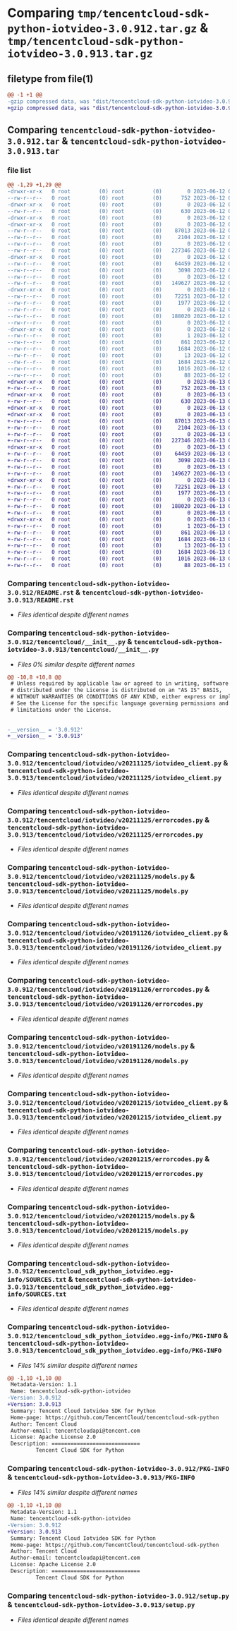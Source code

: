# Comparing `tmp/tencentcloud-sdk-python-iotvideo-3.0.912.tar.gz` & `tmp/tencentcloud-sdk-python-iotvideo-3.0.913.tar.gz`

## filetype from file(1)

```diff
@@ -1 +1 @@
-gzip compressed data, was "dist/tencentcloud-sdk-python-iotvideo-3.0.912.tar", last modified: Mon Jun 12 03:06:13 2023, max compression
+gzip compressed data, was "dist/tencentcloud-sdk-python-iotvideo-3.0.913.tar", last modified: Tue Jun 13 02:13:42 2023, max compression
```

## Comparing `tencentcloud-sdk-python-iotvideo-3.0.912.tar` & `tencentcloud-sdk-python-iotvideo-3.0.913.tar`

### file list

```diff
@@ -1,29 +1,29 @@
-drwxr-xr-x   0 root         (0) root         (0)        0 2023-06-12 03:06:13.000000 tencentcloud-sdk-python-iotvideo-3.0.912/
--rw-r--r--   0 root         (0) root         (0)      752 2023-06-12 03:06:13.000000 tencentcloud-sdk-python-iotvideo-3.0.912/README.rst
-drwxr-xr-x   0 root         (0) root         (0)        0 2023-06-12 03:06:13.000000 tencentcloud-sdk-python-iotvideo-3.0.912/tencentcloud/
--rw-r--r--   0 root         (0) root         (0)      630 2023-06-12 03:06:13.000000 tencentcloud-sdk-python-iotvideo-3.0.912/tencentcloud/__init__.py
-drwxr-xr-x   0 root         (0) root         (0)        0 2023-06-12 03:06:13.000000 tencentcloud-sdk-python-iotvideo-3.0.912/tencentcloud/iotvideo/
-drwxr-xr-x   0 root         (0) root         (0)        0 2023-06-12 03:06:13.000000 tencentcloud-sdk-python-iotvideo-3.0.912/tencentcloud/iotvideo/v20211125/
--rw-r--r--   0 root         (0) root         (0)    87013 2023-06-12 03:06:13.000000 tencentcloud-sdk-python-iotvideo-3.0.912/tencentcloud/iotvideo/v20211125/iotvideo_client.py
--rw-r--r--   0 root         (0) root         (0)     2104 2023-06-12 03:06:13.000000 tencentcloud-sdk-python-iotvideo-3.0.912/tencentcloud/iotvideo/v20211125/errorcodes.py
--rw-r--r--   0 root         (0) root         (0)        0 2023-06-12 03:06:13.000000 tencentcloud-sdk-python-iotvideo-3.0.912/tencentcloud/iotvideo/v20211125/__init__.py
--rw-r--r--   0 root         (0) root         (0)   227346 2023-06-12 03:06:13.000000 tencentcloud-sdk-python-iotvideo-3.0.912/tencentcloud/iotvideo/v20211125/models.py
-drwxr-xr-x   0 root         (0) root         (0)        0 2023-06-12 03:06:13.000000 tencentcloud-sdk-python-iotvideo-3.0.912/tencentcloud/iotvideo/v20191126/
--rw-r--r--   0 root         (0) root         (0)    64459 2023-06-12 03:06:13.000000 tencentcloud-sdk-python-iotvideo-3.0.912/tencentcloud/iotvideo/v20191126/iotvideo_client.py
--rw-r--r--   0 root         (0) root         (0)     3098 2023-06-12 03:06:13.000000 tencentcloud-sdk-python-iotvideo-3.0.912/tencentcloud/iotvideo/v20191126/errorcodes.py
--rw-r--r--   0 root         (0) root         (0)        0 2023-06-12 03:06:13.000000 tencentcloud-sdk-python-iotvideo-3.0.912/tencentcloud/iotvideo/v20191126/__init__.py
--rw-r--r--   0 root         (0) root         (0)   149627 2023-06-12 03:06:13.000000 tencentcloud-sdk-python-iotvideo-3.0.912/tencentcloud/iotvideo/v20191126/models.py
-drwxr-xr-x   0 root         (0) root         (0)        0 2023-06-12 03:06:13.000000 tencentcloud-sdk-python-iotvideo-3.0.912/tencentcloud/iotvideo/v20201215/
--rw-r--r--   0 root         (0) root         (0)    72251 2023-06-12 03:06:13.000000 tencentcloud-sdk-python-iotvideo-3.0.912/tencentcloud/iotvideo/v20201215/iotvideo_client.py
--rw-r--r--   0 root         (0) root         (0)     1977 2023-06-12 03:06:13.000000 tencentcloud-sdk-python-iotvideo-3.0.912/tencentcloud/iotvideo/v20201215/errorcodes.py
--rw-r--r--   0 root         (0) root         (0)        0 2023-06-12 03:06:13.000000 tencentcloud-sdk-python-iotvideo-3.0.912/tencentcloud/iotvideo/v20201215/__init__.py
--rw-r--r--   0 root         (0) root         (0)   188020 2023-06-12 03:06:13.000000 tencentcloud-sdk-python-iotvideo-3.0.912/tencentcloud/iotvideo/v20201215/models.py
--rw-r--r--   0 root         (0) root         (0)        0 2023-06-12 03:06:13.000000 tencentcloud-sdk-python-iotvideo-3.0.912/tencentcloud/iotvideo/__init__.py
-drwxr-xr-x   0 root         (0) root         (0)        0 2023-06-12 03:06:13.000000 tencentcloud-sdk-python-iotvideo-3.0.912/tencentcloud_sdk_python_iotvideo.egg-info/
--rw-r--r--   0 root         (0) root         (0)        1 2023-06-12 03:06:13.000000 tencentcloud-sdk-python-iotvideo-3.0.912/tencentcloud_sdk_python_iotvideo.egg-info/dependency_links.txt
--rw-r--r--   0 root         (0) root         (0)      861 2023-06-12 03:06:13.000000 tencentcloud-sdk-python-iotvideo-3.0.912/tencentcloud_sdk_python_iotvideo.egg-info/SOURCES.txt
--rw-r--r--   0 root         (0) root         (0)     1684 2023-06-12 03:06:13.000000 tencentcloud-sdk-python-iotvideo-3.0.912/tencentcloud_sdk_python_iotvideo.egg-info/PKG-INFO
--rw-r--r--   0 root         (0) root         (0)       13 2023-06-12 03:06:13.000000 tencentcloud-sdk-python-iotvideo-3.0.912/tencentcloud_sdk_python_iotvideo.egg-info/top_level.txt
--rw-r--r--   0 root         (0) root         (0)     1684 2023-06-12 03:06:13.000000 tencentcloud-sdk-python-iotvideo-3.0.912/PKG-INFO
--rw-r--r--   0 root         (0) root         (0)     1016 2023-06-12 03:06:13.000000 tencentcloud-sdk-python-iotvideo-3.0.912/setup.py
--rw-r--r--   0 root         (0) root         (0)       88 2023-06-12 03:06:13.000000 tencentcloud-sdk-python-iotvideo-3.0.912/setup.cfg
+drwxr-xr-x   0 root         (0) root         (0)        0 2023-06-13 02:13:42.000000 tencentcloud-sdk-python-iotvideo-3.0.913/
+-rw-r--r--   0 root         (0) root         (0)      752 2023-06-13 02:13:42.000000 tencentcloud-sdk-python-iotvideo-3.0.913/README.rst
+drwxr-xr-x   0 root         (0) root         (0)        0 2023-06-13 02:13:42.000000 tencentcloud-sdk-python-iotvideo-3.0.913/tencentcloud/
+-rw-r--r--   0 root         (0) root         (0)      630 2023-06-13 02:13:42.000000 tencentcloud-sdk-python-iotvideo-3.0.913/tencentcloud/__init__.py
+drwxr-xr-x   0 root         (0) root         (0)        0 2023-06-13 02:13:42.000000 tencentcloud-sdk-python-iotvideo-3.0.913/tencentcloud/iotvideo/
+drwxr-xr-x   0 root         (0) root         (0)        0 2023-06-13 02:13:42.000000 tencentcloud-sdk-python-iotvideo-3.0.913/tencentcloud/iotvideo/v20211125/
+-rw-r--r--   0 root         (0) root         (0)    87013 2023-06-13 02:13:42.000000 tencentcloud-sdk-python-iotvideo-3.0.913/tencentcloud/iotvideo/v20211125/iotvideo_client.py
+-rw-r--r--   0 root         (0) root         (0)     2104 2023-06-13 02:13:42.000000 tencentcloud-sdk-python-iotvideo-3.0.913/tencentcloud/iotvideo/v20211125/errorcodes.py
+-rw-r--r--   0 root         (0) root         (0)        0 2023-06-13 02:13:42.000000 tencentcloud-sdk-python-iotvideo-3.0.913/tencentcloud/iotvideo/v20211125/__init__.py
+-rw-r--r--   0 root         (0) root         (0)   227346 2023-06-13 02:13:42.000000 tencentcloud-sdk-python-iotvideo-3.0.913/tencentcloud/iotvideo/v20211125/models.py
+drwxr-xr-x   0 root         (0) root         (0)        0 2023-06-13 02:13:42.000000 tencentcloud-sdk-python-iotvideo-3.0.913/tencentcloud/iotvideo/v20191126/
+-rw-r--r--   0 root         (0) root         (0)    64459 2023-06-13 02:13:42.000000 tencentcloud-sdk-python-iotvideo-3.0.913/tencentcloud/iotvideo/v20191126/iotvideo_client.py
+-rw-r--r--   0 root         (0) root         (0)     3098 2023-06-13 02:13:42.000000 tencentcloud-sdk-python-iotvideo-3.0.913/tencentcloud/iotvideo/v20191126/errorcodes.py
+-rw-r--r--   0 root         (0) root         (0)        0 2023-06-13 02:13:42.000000 tencentcloud-sdk-python-iotvideo-3.0.913/tencentcloud/iotvideo/v20191126/__init__.py
+-rw-r--r--   0 root         (0) root         (0)   149627 2023-06-13 02:13:42.000000 tencentcloud-sdk-python-iotvideo-3.0.913/tencentcloud/iotvideo/v20191126/models.py
+drwxr-xr-x   0 root         (0) root         (0)        0 2023-06-13 02:13:42.000000 tencentcloud-sdk-python-iotvideo-3.0.913/tencentcloud/iotvideo/v20201215/
+-rw-r--r--   0 root         (0) root         (0)    72251 2023-06-13 02:13:42.000000 tencentcloud-sdk-python-iotvideo-3.0.913/tencentcloud/iotvideo/v20201215/iotvideo_client.py
+-rw-r--r--   0 root         (0) root         (0)     1977 2023-06-13 02:13:42.000000 tencentcloud-sdk-python-iotvideo-3.0.913/tencentcloud/iotvideo/v20201215/errorcodes.py
+-rw-r--r--   0 root         (0) root         (0)        0 2023-06-13 02:13:42.000000 tencentcloud-sdk-python-iotvideo-3.0.913/tencentcloud/iotvideo/v20201215/__init__.py
+-rw-r--r--   0 root         (0) root         (0)   188020 2023-06-13 02:13:42.000000 tencentcloud-sdk-python-iotvideo-3.0.913/tencentcloud/iotvideo/v20201215/models.py
+-rw-r--r--   0 root         (0) root         (0)        0 2023-06-13 02:13:42.000000 tencentcloud-sdk-python-iotvideo-3.0.913/tencentcloud/iotvideo/__init__.py
+drwxr-xr-x   0 root         (0) root         (0)        0 2023-06-13 02:13:42.000000 tencentcloud-sdk-python-iotvideo-3.0.913/tencentcloud_sdk_python_iotvideo.egg-info/
+-rw-r--r--   0 root         (0) root         (0)        1 2023-06-13 02:13:42.000000 tencentcloud-sdk-python-iotvideo-3.0.913/tencentcloud_sdk_python_iotvideo.egg-info/dependency_links.txt
+-rw-r--r--   0 root         (0) root         (0)      861 2023-06-13 02:13:42.000000 tencentcloud-sdk-python-iotvideo-3.0.913/tencentcloud_sdk_python_iotvideo.egg-info/SOURCES.txt
+-rw-r--r--   0 root         (0) root         (0)     1684 2023-06-13 02:13:42.000000 tencentcloud-sdk-python-iotvideo-3.0.913/tencentcloud_sdk_python_iotvideo.egg-info/PKG-INFO
+-rw-r--r--   0 root         (0) root         (0)       13 2023-06-13 02:13:42.000000 tencentcloud-sdk-python-iotvideo-3.0.913/tencentcloud_sdk_python_iotvideo.egg-info/top_level.txt
+-rw-r--r--   0 root         (0) root         (0)     1684 2023-06-13 02:13:42.000000 tencentcloud-sdk-python-iotvideo-3.0.913/PKG-INFO
+-rw-r--r--   0 root         (0) root         (0)     1016 2023-06-13 02:13:42.000000 tencentcloud-sdk-python-iotvideo-3.0.913/setup.py
+-rw-r--r--   0 root         (0) root         (0)       88 2023-06-13 02:13:42.000000 tencentcloud-sdk-python-iotvideo-3.0.913/setup.cfg
```

### Comparing `tencentcloud-sdk-python-iotvideo-3.0.912/README.rst` & `tencentcloud-sdk-python-iotvideo-3.0.913/README.rst`

 * *Files identical despite different names*

### Comparing `tencentcloud-sdk-python-iotvideo-3.0.912/tencentcloud/__init__.py` & `tencentcloud-sdk-python-iotvideo-3.0.913/tencentcloud/__init__.py`

 * *Files 0% similar despite different names*

```diff
@@ -10,8 +10,8 @@
 # Unless required by applicable law or agreed to in writing, software
 # distributed under the License is distributed on an "AS IS" BASIS,
 # WITHOUT WARRANTIES OR CONDITIONS OF ANY KIND, either express or implied.
 # See the License for the specific language governing permissions and
 # limitations under the License.
 
 
-__version__ = '3.0.912'
+__version__ = '3.0.913'
```

### Comparing `tencentcloud-sdk-python-iotvideo-3.0.912/tencentcloud/iotvideo/v20211125/iotvideo_client.py` & `tencentcloud-sdk-python-iotvideo-3.0.913/tencentcloud/iotvideo/v20211125/iotvideo_client.py`

 * *Files identical despite different names*

### Comparing `tencentcloud-sdk-python-iotvideo-3.0.912/tencentcloud/iotvideo/v20211125/errorcodes.py` & `tencentcloud-sdk-python-iotvideo-3.0.913/tencentcloud/iotvideo/v20211125/errorcodes.py`

 * *Files identical despite different names*

### Comparing `tencentcloud-sdk-python-iotvideo-3.0.912/tencentcloud/iotvideo/v20211125/models.py` & `tencentcloud-sdk-python-iotvideo-3.0.913/tencentcloud/iotvideo/v20211125/models.py`

 * *Files identical despite different names*

### Comparing `tencentcloud-sdk-python-iotvideo-3.0.912/tencentcloud/iotvideo/v20191126/iotvideo_client.py` & `tencentcloud-sdk-python-iotvideo-3.0.913/tencentcloud/iotvideo/v20191126/iotvideo_client.py`

 * *Files identical despite different names*

### Comparing `tencentcloud-sdk-python-iotvideo-3.0.912/tencentcloud/iotvideo/v20191126/errorcodes.py` & `tencentcloud-sdk-python-iotvideo-3.0.913/tencentcloud/iotvideo/v20191126/errorcodes.py`

 * *Files identical despite different names*

### Comparing `tencentcloud-sdk-python-iotvideo-3.0.912/tencentcloud/iotvideo/v20191126/models.py` & `tencentcloud-sdk-python-iotvideo-3.0.913/tencentcloud/iotvideo/v20191126/models.py`

 * *Files identical despite different names*

### Comparing `tencentcloud-sdk-python-iotvideo-3.0.912/tencentcloud/iotvideo/v20201215/iotvideo_client.py` & `tencentcloud-sdk-python-iotvideo-3.0.913/tencentcloud/iotvideo/v20201215/iotvideo_client.py`

 * *Files identical despite different names*

### Comparing `tencentcloud-sdk-python-iotvideo-3.0.912/tencentcloud/iotvideo/v20201215/errorcodes.py` & `tencentcloud-sdk-python-iotvideo-3.0.913/tencentcloud/iotvideo/v20201215/errorcodes.py`

 * *Files identical despite different names*

### Comparing `tencentcloud-sdk-python-iotvideo-3.0.912/tencentcloud/iotvideo/v20201215/models.py` & `tencentcloud-sdk-python-iotvideo-3.0.913/tencentcloud/iotvideo/v20201215/models.py`

 * *Files identical despite different names*

### Comparing `tencentcloud-sdk-python-iotvideo-3.0.912/tencentcloud_sdk_python_iotvideo.egg-info/SOURCES.txt` & `tencentcloud-sdk-python-iotvideo-3.0.913/tencentcloud_sdk_python_iotvideo.egg-info/SOURCES.txt`

 * *Files identical despite different names*

### Comparing `tencentcloud-sdk-python-iotvideo-3.0.912/tencentcloud_sdk_python_iotvideo.egg-info/PKG-INFO` & `tencentcloud-sdk-python-iotvideo-3.0.913/tencentcloud_sdk_python_iotvideo.egg-info/PKG-INFO`

 * *Files 14% similar despite different names*

```diff
@@ -1,10 +1,10 @@
 Metadata-Version: 1.1
 Name: tencentcloud-sdk-python-iotvideo
-Version: 3.0.912
+Version: 3.0.913
 Summary: Tencent Cloud Iotvideo SDK for Python
 Home-page: https://github.com/TencentCloud/tencentcloud-sdk-python
 Author: Tencent Cloud
 Author-email: tencentcloudapi@tencent.com
 License: Apache License 2.0
 Description: ============================
         Tencent Cloud SDK for Python
```

### Comparing `tencentcloud-sdk-python-iotvideo-3.0.912/PKG-INFO` & `tencentcloud-sdk-python-iotvideo-3.0.913/PKG-INFO`

 * *Files 14% similar despite different names*

```diff
@@ -1,10 +1,10 @@
 Metadata-Version: 1.1
 Name: tencentcloud-sdk-python-iotvideo
-Version: 3.0.912
+Version: 3.0.913
 Summary: Tencent Cloud Iotvideo SDK for Python
 Home-page: https://github.com/TencentCloud/tencentcloud-sdk-python
 Author: Tencent Cloud
 Author-email: tencentcloudapi@tencent.com
 License: Apache License 2.0
 Description: ============================
         Tencent Cloud SDK for Python
```

### Comparing `tencentcloud-sdk-python-iotvideo-3.0.912/setup.py` & `tencentcloud-sdk-python-iotvideo-3.0.913/setup.py`

 * *Files identical despite different names*

